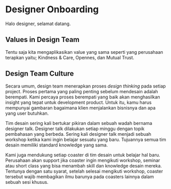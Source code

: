 # Designer Onboarding

Halo designer, selamat datang.

## Values in Design Team

Tentu saja kita mengaplikasikan value yang sama seperti yang perusahaan terapkan yaitu; Kindness & Care, Opennes, dan Mutual Trust.

## Design Team Culture

Secara umum, design team menerapkan proses _design thinking_ pada setiap project. Proses pertama yang paling penting sebelum mendesain adalah berempati. Kami percaya proses berempati yang baik akan menghasilkan insight yang tepat untuk development product. Untuk itu, kamu harus mempunyai gambaran bagaimana klien menjalankan bisnisnya dan apa yang user butuhkan.   
  
Tim desain sering kali bertukar pikiran dalam sebuah wadah bernama designer talk. Designer talk dilakukan setiap minggu dengan topik pembahasan yang berbeda. Sering kali designer talk menjadi sebuah workshop ketika kami ingin belajar sesuatu yang baru. Tujuannya semua tim desain memiliki standard knowledge yang sama.  
  
Kami juga mendukung setiap coaster di tim desain untuk belajar hal baru. Perusahaan akan support jika coaster ingin mengikuti workshop, seminar atau short class yang bisa menambah skill dan knowledge desain mereka. Tentunya dengan satu syarat, setelah selesai mengikuti workshop, coaster tersebut wajib membagikan ilmu barunya pada coasters lainnya dalam sebuah sesi khusus.

